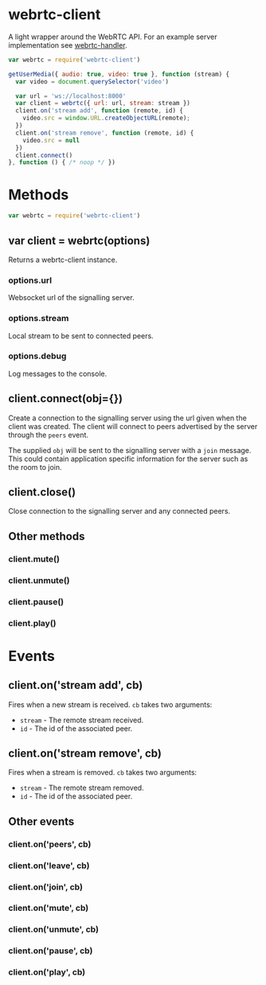 # webrtc-client

A light wrapper around the WebRTC API.
For an example server implementation see [webrtc-handler](http://github.com/nmtmason/webrtc-handler).

``` js
var webrtc = require('webrtc-client')

getUserMedia({ audio: true, video: true }, function (stream) {
  var video = document.querySelector('video')

  var url = 'ws://localhost:8000'
  var client = webrtc({ url: url, stream: stream })
  client.on('stream add', function (remote, id) {
    video.src = window.URL.createObjectURL(remote);
  })
  client.on('stream remove', function (remote, id) {
    video.src = null
  })
  client.connect()
}, function () { /* noop */ })
```

# Methods

``` js
var webrtc = require('webrtc-client')
```

## var client = webrtc(options)

Returns a webrtc-client instance.

### options.url
Websocket url of the signalling server.
### options.stream
Local stream to be sent to connected peers.
### options.debug
Log messages to the console.

## client.connect(obj={})

Create a connection to the signalling server using the url given when the client was created.
The client will connect to peers advertised by the server through the `peers` event.

The supplied `obj` will be sent to the signalling server with a `join` message.
This could contain application specific information for the server such as the room to join.

## client.close()

Close connection to the signalling server and any connected peers.

## Other methods
### client.mute()
### client.unmute()
### client.pause()
### client.play()

# Events

## client.on('stream add', cb)

Fires when a new stream is received. `cb` takes two arguments:
* `stream` - The remote stream received.
* `id` - The id of the associated peer.

## client.on('stream remove', cb)

Fires when a stream is removed. `cb` takes two arguments:
* `stream` - The remote stream removed.
* `id` - The id of the associated peer.

## Other events
### client.on('peers', cb)
### client.on('leave', cb)
### client.on('join', cb)
### client.on('mute', cb)
### client.on('unmute', cb)
### client.on('pause', cb)
### client.on('play', cb)


